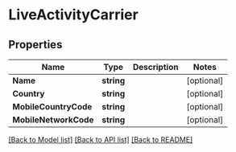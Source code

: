 # LiveActivityCarrier

## Properties

Name | Type | Description | Notes
------------ | ------------- | ------------- | -------------
**Name** | **string** |  |[optional] 
**Country** | **string** |  |[optional] 
**MobileCountryCode** | **string** |  |[optional] 
**MobileNetworkCode** | **string** |  |[optional] 

[[Back to Model list]](../README.md#documentation-for-models) [[Back to API list]](../README.md#documentation-for-api-endpoints) [[Back to README]](../README.md)


